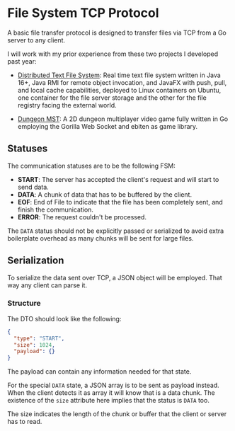 # File System TCP Protocol

A basic file transfer protocol is designed to transfer files via TCP from a Go
server to any client.

I will work with my prior experience from these two projects I developed past
year:

- [Distributed Text File System](https://github.com/tobiasbriones/cp-unah-mm545-distributed-text-file-system):
  Real time text file system written in Java 16+, Java RMI for remote object
  invocation, and JavaFX with push, pull, and local cache capabilities, deployed
  to Linux containers on Ubuntu, one container for the file server storage and
  the other for the file registry facing the external world.

- [Dungeon MST](https://github.com/tobiasbriones/dungeon-mst): A 2D dungeon
  multiplayer video game fully written in Go employing the Gorilla Web Socket
  and ebiten as game library.

## Statuses

The communication statuses are to be the following FSM:

- **START**: The server has accepted the client's request and will start to send
  data.
- **DATA**: A chunk of data that has to be buffered by the client.
- **EOF**: End of File to indicate that the file has been completely sent, and
  finish the communication.
- **ERROR**: The request couldn't be processed.

The `DATA` status should not be explicitly passed or serialized to avoid extra
boilerplate overhead as many chunks will be sent for large files.

## Serialization

To serialize the data sent over TCP, a JSON object will be employed. That way
any client can parse it.

### Structure

The DTO should look like the following:

```json
{
  "type": "START",
  "size": 1024,
  "payload": {}
}
```

The payload can contain any information needed for that state.

For the special `DATA` state, a JSON array is to be sent as payload instead.
When the client detects it as array it will know that is a data chunk. The
existence of the `size` attribute here implies that the status is `DATA` too.

The size indicates the length of the chunk or buffer that the client or server
has to read. 

